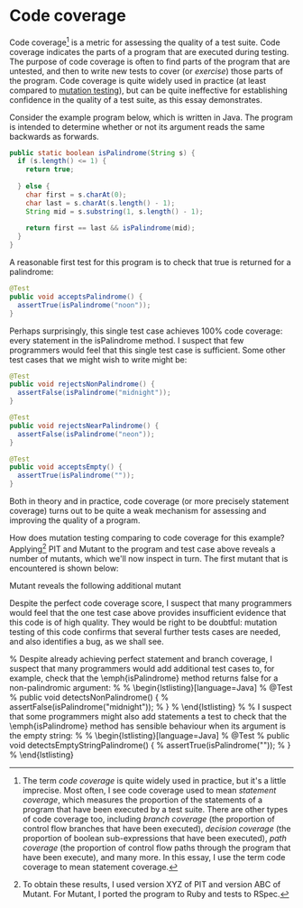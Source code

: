 # Code coverage

Code coverage[^1] is a metric for assessing the quality of a test suite. Code coverage indicates the parts of a program that are executed during testing. The purpose of code coverage is often to find parts of the program that are untested, and then to write new tests to cover (or *exercise*) those parts of the program. Code coverage is quite widely used in practice (at least compared to [mutation testing](mutation_testing.html)), but can be quite ineffective for establishing confidence in the quality of a test suite, as this essay demonstrates.

Consider the example program below, which is written in Java. The program is intended to determine whether or not its argument reads the same backwards as forwards.

~~~ java
public static boolean isPalindrome(String s) {
  if (s.length() <= 1) {
    return true;
  
  } else {
    char first = s.charAt(0);
    char last = s.charAt(s.length() - 1);
    String mid = s.substring(1, s.length() - 1);
  
    return first == last && isPalindrome(mid);
  }
}
~~~

A reasonable first test for this program is to check that true is returned for a palindrome:

~~~ java
@Test
public void acceptsPalindrome() { 
  assertTrue(isPalindrome("noon"));
}
~~~

Perhaps surprisingly, this single test case achieves 100% code coverage: every statement in the isPalindrome method. I suspect that few programmers would feel that this single test case is sufficient. Some other test cases that we might wish to write might be:

~~~ java
@Test
public void rejectsNonPalindrome() { 
  assertFalse(isPalindrome("midnight"));
}

@Test
public void rejectsNearPalindrome() { 
  assertFalse(isPalindrome("neon"));
}

@Test
public void acceptsEmpty() { 
  assertTrue(isPalindrome(""));
}
~~~


Both in theory and in practice, code coverage (or more precisely statement coverage) turns out to be quite a weak mechanism for assessing and improving the quality of a program.






How does mutation testing comparing to code coverage for this example? Applying[^2] PIT and Mutant to the program and test case above reveals a number of mutants, which we'll now inspect in turn. The first mutant that is encountered is shown below:



Mutant reveals the following additional mutant

Despite the perfect code coverage score, I suspect that many programmers would feel that the one test case above provides insufficient evidence that this code is of high quality. They would be right to be doubtful: mutation testing of this code confirms that several further tests cases are needed, and also identifies a bug, as we shall see.


% Despite already achieving perfect statement and branch coverage, I suspect that many programmers would add additional test cases to, for example, check that the \emph{isPalindrome} method returns false for a non-palindromic argument:
% 
% \begin{lstlisting}[language=Java]
% @Test
% public void detectsNonPalindrome() { 
%   assertFalse(isPalindrome("midnight"));
% }
% \end{lstlisting}
% 
% I suspect that some programmers might also add statements a test to check that the \emph{isPalindrome} method has sensible behaviour when its argument is the empty string:
% 
% \begin{lstlisting}[language=Java]
% @Test
% public void detectsEmptyStringPalindrome() { 
%   assertTrue(isPalindrome(""));
% }
% \end{lstlisting}

  [^1]: The term *code coverage* is quite widely used in practice, but it's a little imprecise. Most often, I see code coverage used to mean *statement coverage*, which measures the proportion of the statements of a program that have been executed by a test suite. There are other types of code coverage too, including *branch coverage* (the proportion of control flow branches that have been executed), *decision coverage* (the proportion of boolean sub-expressions that have been executed), *path coverage* (the proportion of control flow paths through the program that have been execute), and many more. In this essay, I use the term code coverage to mean statement coverage.
  [^2]: To obtain these results, I used version XYZ of PIT and version ABC of Mutant. For Mutant, I ported the program to Ruby and tests to RSpec.